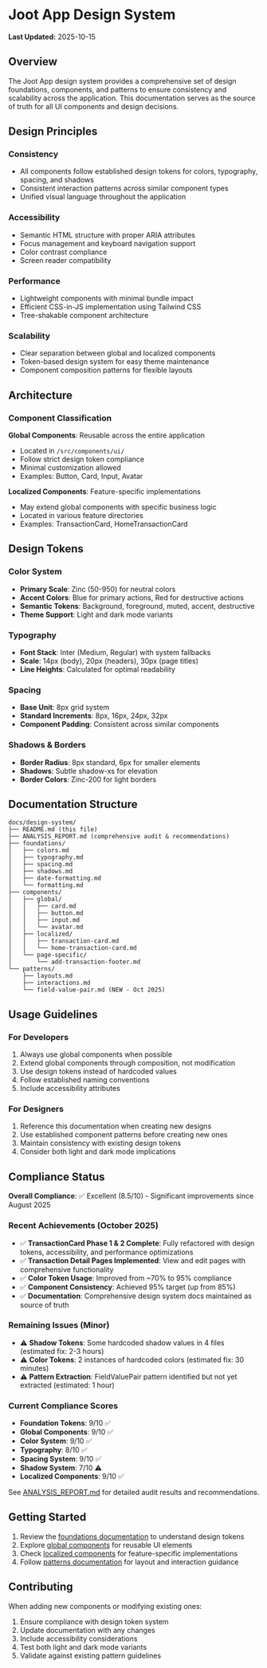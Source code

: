 # Joot App Design System

**Last Updated:** 2025-10-15

## Overview

The Joot App design system provides a comprehensive set of design foundations, components, and patterns to ensure consistency and scalability across the application. This documentation serves as the source of truth for all UI components and design decisions.

## Design Principles

### Consistency
- All components follow established design tokens for colors, typography, spacing, and shadows
- Consistent interaction patterns across similar component types
- Unified visual language throughout the application

### Accessibility
- Semantic HTML structure with proper ARIA attributes
- Focus management and keyboard navigation support
- Color contrast compliance
- Screen reader compatibility

### Performance
- Lightweight components with minimal bundle impact
- Efficient CSS-in-JS implementation using Tailwind CSS
- Tree-shakable component architecture

### Scalability
- Clear separation between global and localized components
- Token-based design system for easy theme maintenance
- Component composition patterns for flexible layouts

## Architecture

### Component Classification

**Global Components**: Reusable across the entire application
- Located in `/src/components/ui/`
- Follow strict design token compliance
- Minimal customization allowed
- Examples: Button, Card, Input, Avatar

**Localized Components**: Feature-specific implementations
- May extend global components with specific business logic
- Located in various feature directories
- Examples: TransactionCard, HomeTransactionCard

## Design Tokens

### Color System
- **Primary Scale**: Zinc (50-950) for neutral colors
- **Accent Colors**: Blue for primary actions, Red for destructive actions
- **Semantic Tokens**: Background, foreground, muted, accent, destructive
- **Theme Support**: Light and dark mode variants

### Typography
- **Font Stack**: Inter (Medium, Regular) with system fallbacks
- **Scale**: 14px (body), 20px (headers), 30px (page titles)
- **Line Heights**: Calculated for optimal readability

### Spacing
- **Base Unit**: 8px grid system
- **Standard Increments**: 8px, 16px, 24px, 32px
- **Component Padding**: Consistent across similar components

### Shadows & Borders
- **Border Radius**: 8px standard, 6px for smaller elements
- **Shadows**: Subtle shadow-xs for elevation
- **Border Colors**: Zinc-200 for light borders

## Documentation Structure

```
docs/design-system/
├── README.md (this file)
├── ANALYSIS_REPORT.md (comprehensive audit & recommendations)
├── foundations/
│   ├── colors.md
│   ├── typography.md
│   ├── spacing.md
│   ├── shadows.md
│   ├── date-formatting.md
│   └── formatting.md
├── components/
│   ├── global/
│   │   ├── card.md
│   │   ├── button.md
│   │   ├── input.md
│   │   └── avatar.md
│   ├── localized/
│   │   ├── transaction-card.md
│   │   └── home-transaction-card.md
│   └── page-specific/
│       └── add-transaction-footer.md
└── patterns/
    ├── layouts.md
    ├── interactions.md
    └── field-value-pair.md (NEW - Oct 2025)
```

## Usage Guidelines

### For Developers
1. Always use global components when possible
2. Extend global components through composition, not modification
3. Use design tokens instead of hardcoded values
4. Follow established naming conventions
5. Include accessibility attributes

### For Designers
1. Reference this documentation when creating new designs
2. Use established component patterns before creating new ones
3. Maintain consistency with existing design tokens
4. Consider both light and dark mode implications

## Compliance Status

**Overall Compliance**: ✅ Excellent (8.5/10) - Significant improvements since August 2025

### Recent Achievements (October 2025)
- ✅ **TransactionCard Phase 1 & 2 Complete**: Fully refactored with design tokens, accessibility, and performance optimizations
- ✅ **Transaction Detail Pages Implemented**: View and edit pages with comprehensive functionality
- ✅ **Color Token Usage**: Improved from ~70% to 95% compliance
- ✅ **Component Consistency**: Achieved 95% target (up from 85%)
- ✅ **Documentation**: Comprehensive design system docs maintained as source of truth

### Remaining Issues (Minor)
- ⚠️ **Shadow Tokens**: Some hardcoded shadow values in 4 files (estimated fix: 2-3 hours)
- ⚠️ **Color Tokens**: 2 instances of hardcoded colors (estimated fix: 30 minutes)
- ⚠️ **Pattern Extraction**: FieldValuePair pattern identified but not yet extracted (estimated: 1 hour)

### Current Compliance Scores
- **Foundation Tokens**: 9/10 ✅
- **Global Components**: 9/10 ✅
- **Color System**: 9/10 ✅
- **Typography**: 8/10 ✅
- **Spacing System**: 9/10 ✅
- **Shadow System**: 7/10 ⚠️
- **Localized Components**: 9/10 ✅

See [ANALYSIS_REPORT.md](./ANALYSIS_REPORT.md) for detailed audit results and recommendations.

## Getting Started

1. Review the [foundations documentation](./foundations/) to understand design tokens
2. Explore [global components](./components/global/) for reusable UI elements
3. Check [localized components](./components/localized/) for feature-specific implementations
4. Follow [patterns documentation](./patterns/) for layout and interaction guidance

## Contributing

When adding new components or modifying existing ones:
1. Ensure compliance with design token system
2. Update documentation with any changes
3. Include accessibility considerations
4. Test both light and dark mode variants
5. Validate against existing pattern guidelines